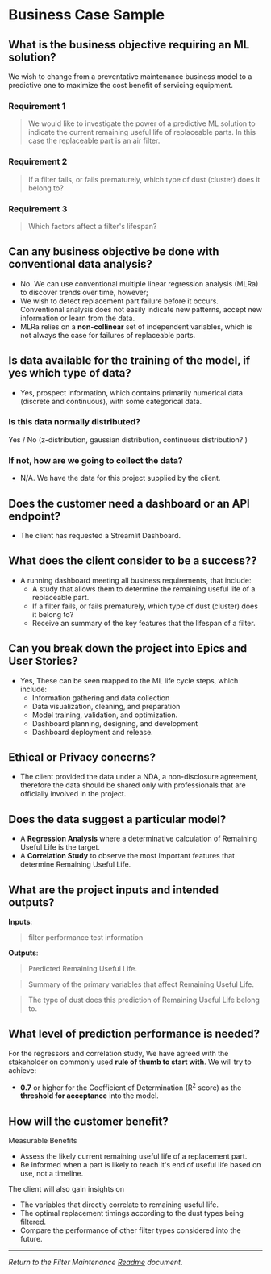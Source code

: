 # Business Case Sample
## What is the business objective requiring an ML solution?
We wish to change from a preventative maintenance business model to a predictive one to maximize the cost benefit of servicing equipment.

### Requirement 1
> We would like to investigate the power of a predictive ML solution to indicate the current remaining useful life of replaceable parts. In this case the replaceable part is an air filter.

### Requirement 2
> If a filter fails, or fails prematurely, which type of dust (cluster) does it belong to? 

### Requirement 3
> Which factors affect a filter's lifespan?

## Can any business objective be done with conventional data analysis?
* No. We can use conventional multiple linear regression analysis (MLRa) to discover trends over time, however;
* We wish to detect replacement part failure before it occurs. Conventional analysis does not easily indicate new patterns, accept new information or learn from the data.
* MLRa relies on a **non-collinear** set of independent variables, which is not always the case for failures of replaceable parts.

## Is data available for the training of the model, if yes which type of data?
* Yes, prospect information, which contains primarily numerical data (discrete and continuous),  with some categorical data.

### Is this data normally distributed?
Yes / No (z-distribution, gaussian distribution, continuous distribution? )

### If not, how are we going to collect the data?
* N/A. We have the data for this project supplied by the client.

## Does the customer need a dashboard or an API endpoint?
* The client has requested a Streamlit Dashboard.

## What does the client consider to be a success??
* A running dashboard meeting all business requirements, that include: 
    * A study that allows them to determine the remaining useful life of a replaceable part.
    * If a filter fails, or fails prematurely, which type of dust (cluster) does it belong to?
    * Receive an summary of the key features that the lifespan of a filter.

## Can you break down the project into Epics and User Stories?
* Yes, These can be seen mapped to the ML life cycle steps, which include:
    * Information gathering and data collection 
    * Data visualization, cleaning, and preparation
    * Model training, validation, and optimization. 
    * Dashboard planning, designing, and development
    * Dashboard deployment and release.

## Ethical or Privacy concerns?
* The client provided the data under a NDA, a non-disclosure agreement, therefore the data should be shared only with professionals that are officially involved in the project.

## Does the data suggest a particular model?
* A **Regression Analysis** where a determinative calculation of Remaining Useful Life is the target.
* A **Correlation Study** to observe the most important features that determine Remaining Useful Life.

## What are the project inputs and intended outputs?
**Inputs**:
> filter performance test information

**Outputs**:
> Predicted Remaining Useful Life.

> Summary of the primary variables that affect Remaining Useful Life.

> The type of dust does this prediction of Remaining Useful Life belong to.

## What level of prediction performance is needed?
For the regressors and correlation study, We have agreed with the stakeholder on commonly used **rule of thumb to start with**. We will try to achieve:
* **0.7** or higher for the Coefficient of Determination (R<sup>2</sup> score) as the **threshold for acceptance** into the model.

## How will the customer benefit?

Measurable Benefits
* Assess the likely current remaining useful life of a replacement part.
* Be informed when a part is likely to reach it's end of useful life based on use, not a timeline.

The client will also gain insights on 
* The variables that directly correlate to remaining useful life.
* The optimal replacement timings according to the dust types being filtered.
* Compare the performance of other filter types considered into the future.

---
_Return to the Filter Maintenance [Readme](https://github.com/roeszler/filter-maintenance-predictor/blob/main/README.md) document_.